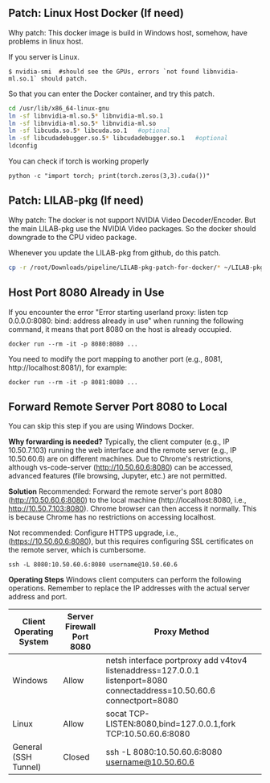 
## Patch:  Linux Host Docker (If need)
Why patch: This docker image is build in Windows host, somehow, have problems in linux host. 

If you server is Linux.

```
$ nvidia-smi  #should see the GPUs, errors `not found libnvidia-ml.so.1` should patch.
```

So that you can enter the Docker container, and try this patch.
```bash
cd /usr/lib/x86_64-linux-gnu
ln -sf libnvidia-ml.so.5* libnvidia-ml.so.1  
ln -sf libnvidia-ml.so.5* libnvidia-ml.so
ln -sf libcuda.so.5* libcuda.so.1   #optional
ln -sf libcudadebugger.so.5* libcudadebugger.so.1   #optional
ldconfig
```

You can check if torch is working properly
```
python -c "import torch; print(torch.zeros(3,3).cuda())"
```

## Patch: LILAB-pkg (If need)
Why patch: The docker is not support NVIDIA Video Decoder/Encoder. But the main LILAB-pkg use the NVIDIA Video packages. So the docker should downgrade to the CPU video package.

Whenever you update the LILAB-pkg from github, do this patch.

```bash
cp -r /root/Downloads/pipeline/LILAB-pkg-patch-for-docker/* ~/LILAB-pkg/
```

## Host Port 8080 Already in Use
If you encounter the error "Error starting userland proxy: listen tcp 0.0.0.0:8080: bind: address already in use" when running the following command, it means that port 8080 on the host is already occupied.
```
docker run --rm -it -p 8080:8080 ...
```

You need to modify the port mapping to another port (e.g., 8081, http://localhost:8081/), for example:
```
docker run --rm -it -p 8081:8080 ...
```

## Forward Remote Server Port 8080 to Local
You can skip this step if you are using Windows Docker.

**Why forwarding is needed?**
Typically, the client computer (e.g., IP 10.50.7.103) running the web interface and the remote server (e.g., IP 10.50.60.6) are on different machines. Due to Chrome's restrictions, although vs-code-server (http://10.50.60.6:8080) can be accessed, advanced features (file browsing, Jupyter, etc.) are not permitted.

**Solution**
Recommended: Forward the remote server's port 8080 (http://10.50.60.6:8080) to the local machine (http://localhost:8080, i.e., http://10.50.7.103:8080). Chrome browser can then access it normally. This is because Chrome has no restrictions on accessing localhost.

Not recommended: Configure HTTPS upgrade, i.e., (https://10.50.60.6:8080), but this requires configuring SSL certificates on the remote server, which is cumbersome.

```
ssh -L 8080:10.50.60.6:8080 username@10.50.60.6
```

**Operating Steps**
Windows client computers can perform the following operations. Remember to replace the IP addresses with the actual server address and port.

| Client Operating System | Server Firewall Port 8080 | Proxy Method |
| --- | ---| --- |
| Windows | Allow | netsh interface portproxy add v4tov4 listenaddress=127.0.0.1 listenport=8080 connectaddress=10.50.60.6 connectport=8080 |
| Linux | Allow | socat TCP-LISTEN:8080,bind=127.0.0.1,fork TCP:10.50.60.6:8080 |
| General (SSH Tunnel) | Closed | ssh -L 8080:10.50.60.6:8080 username@10.50.60.6 |
